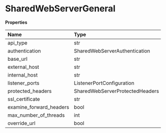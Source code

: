 # SharedWebServerGeneral

**Properties**

| Name                    | Type                            | Required | Description |
| :---------------------- | :------------------------------ | :------- | :---------- |
| api_type                | str                             | ✅       |             |
| authentication          | SharedWebServerAuthentication   | ✅       |             |
| base_url                | str                             | ✅       |             |
| external_host           | str                             | ✅       |             |
| internal_host           | str                             | ✅       |             |
| listener_ports          | ListenerPortConfiguration       | ✅       |             |
| protected_headers       | SharedWebServerProtectedHeaders | ✅       |             |
| ssl_certificate         | str                             | ✅       |             |
| examine_forward_headers | bool                            | ❌       |             |
| max_number_of_threads   | int                             | ❌       |             |
| override_url            | bool                            | ❌       |             |

